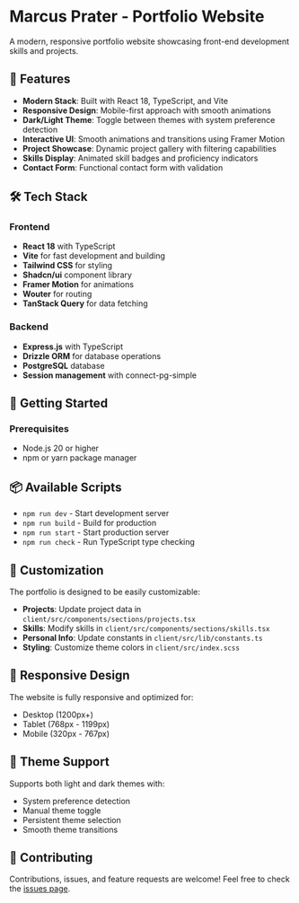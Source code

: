 # Marcus Prater - Portfolio Website

A modern, responsive portfolio website showcasing front-end development skills and projects.

## 🚀 Features

- **Modern Stack**: Built with React 18, TypeScript, and Vite
- **Responsive Design**: Mobile-first approach with smooth animations
- **Dark/Light Theme**: Toggle between themes with system preference detection
- **Interactive UI**: Smooth animations and transitions using Framer Motion
- **Project Showcase**: Dynamic project gallery with filtering capabilities
- **Skills Display**: Animated skill badges and proficiency indicators
- **Contact Form**: Functional contact form with validation

## 🛠️ Tech Stack

### Frontend
- **React 18** with TypeScript
- **Vite** for fast development and building
- **Tailwind CSS** for styling
- **Shadcn/ui** component library
- **Framer Motion** for animations
- **Wouter** for routing
- **TanStack Query** for data fetching

### Backend
- **Express.js** with TypeScript
- **Drizzle ORM** for database operations
- **PostgreSQL** database
- **Session management** with connect-pg-simple

## 🚀 Getting Started

### Prerequisites
- Node.js 20 or higher
- npm or yarn package manager

## 📦 Available Scripts

- `npm run dev` - Start development server
- `npm run build` - Build for production
- `npm run start` - Start production server
- `npm run check` - Run TypeScript type checking

## 🎨 Customization

The portfolio is designed to be easily customizable:

- **Projects**: Update project data in `client/src/components/sections/projects.tsx`
- **Skills**: Modify skills in `client/src/components/sections/skills.tsx`
- **Personal Info**: Update constants in `client/src/lib/constants.ts`
- **Styling**: Customize theme colors in `client/src/index.scss`

## 📱 Responsive Design

The website is fully responsive and optimized for:
- Desktop (1200px+)
- Tablet (768px - 1199px)
- Mobile (320px - 767px)

## 🌙 Theme Support

Supports both light and dark themes with:
- System preference detection
- Manual theme toggle
- Persistent theme selection
- Smooth theme transitions

## 🤝 Contributing

Contributions, issues, and feature requests are welcome! Feel free to check the [issues page](https://github.com/MacMittenss/portfolio-website/issues).
